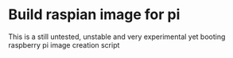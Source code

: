 # Build raspian image for pi
This is a still untested, unstable and very experimental yet booting raspberry pi image creation script
